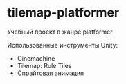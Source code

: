 # tilemap-platformer
Учебный проект в жанре platformer

Использованные инструменты Unity:
- Cinemachine
- Tilemap: Rule Tiles
- Спрайтовая анимация
